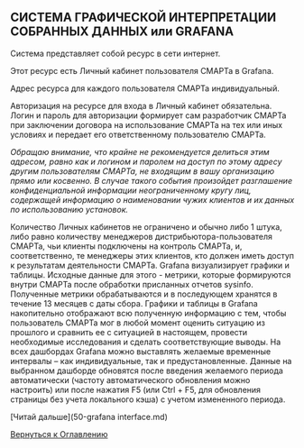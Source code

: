 ## СИСТЕМА ГРАФИЧЕСКОЙ ИНТЕРПРЕТАЦИИ СОБРАННЫХ ДАННЫХ или GRAFANA

Система представляет собой ресурс в сети интернет.

Этот ресурс есть Личный кабинет пользователя СМАРТа в Grafana.

Адрес ресурса для каждого пользователя СМАРТа индивидуальный.

Авторизация на ресурсе для входа в Личный кабинет обязательна. 
Логин и пароль для авторизации формирует сам разработчик СМАРТа при заключении договора на использование СМАРТа на тех или иных условиях и передает его ответственному пользователю СМАРТа. 

_Обращаю внимание, что крайне не рекомендуется делиться этим адресом, равно как и логином и паролем на доступ по этому адресу другим пользователям СМАРТа, не входящим в вашу организацию прямо или косвенно. 
В случае такого события произойдет разглашение конфиденциальной информации неограниченному кругу лиц, содержащей информацию о наименовании чужих клиентов и их данных по использованию установок._

Количество Личных кабинетов не ограничено и обычно либо 1 штука, либо равно количеству менеджеров дистрибьютора-пользователя СМАРТа, чьи клиенты подключены на контроль СМАРТа, и, соответственно, те менеджеры этих клиентов, кто должен иметь доступ к результатам деятельности СМАРТа.
Grafana визуализирует графики и таблицы. 
Исходные данные для этого - метрики, которые формируются внутри СМАРТа после обработки присланных отчетов sysinfo. 
Полученные метрики обрабатываются и в последующем хранятся в течение 13 месяцев с даты сбора. 
Графики и таблицы в Grafana накопительно отображают всю полученную информацию с тем, чтобы пользователь СМАРТа мог в любой момент оценить ситуацию из прошлого и сравнить ее с ситуацией в настоящем, провести необходимые исследования и сделать соответствующие выводы. 
На всех дашбордах Grafana можно выставлять желаемые временные интервалы – как индивидуальные, так и предустановленные. 
Данные на выбранном дашборде обновятся после введения желаемого периода автоматически (частоту автоматического обновления можно настроить) или после нажатия F5 (или Ctrl + F5, для обновления страницы без учета локального кэша) с учетом измененного периода.

[Читай дальше](50-grafana interface.md)

[Вернуться к Оглавлению](Readme.md)
